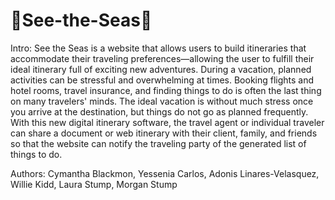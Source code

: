 # 🌊See-the-Seas🌊

Intro: 
See the Seas is a website that allows users to build itineraries that accommodate their traveling preferences—allowing the user to fulfill their ideal itinerary full of exciting new adventures. During a vacation, planned activities can be stressful and overwhelming at times. Booking flights and hotel rooms, travel insurance, and finding things to do is often the last thing on many travelers' minds. The ideal vacation is without much stress once you arrive at the destination, but things do not go as planned frequently. With this new digital itinerary software, the travel agent or individual traveler can share a document or web itinerary with their client, family, and friends so that the website can notify the traveling party of the generated list of things to do. 

Authors: Cymantha Blackmon, Yessenia Carlos, Adonis Linares-Velasquez, Willie Kidd, Laura Stump, Morgan Stump
